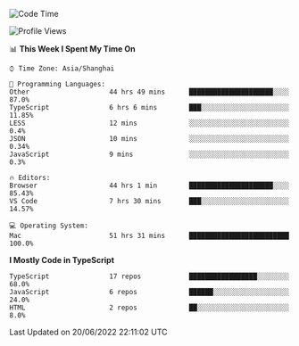 <!--START_SECTION:waka-->
![Code Time](http://img.shields.io/badge/Code%20Time-2%2C045%20hrs%2027%20mins-blue)

![Profile Views](http://img.shields.io/badge/Profile%20Views-1-blue)

📊 **This Week I Spent My Time On** 

```text
⌚︎ Time Zone: Asia/Shanghai

💬 Programming Languages: 
Other                    44 hrs 49 mins      █████████████████████░░░░   87.0% 
TypeScript               6 hrs 6 mins        ███░░░░░░░░░░░░░░░░░░░░░░   11.85% 
LESS                     12 mins             ░░░░░░░░░░░░░░░░░░░░░░░░░   0.4% 
JSON                     10 mins             ░░░░░░░░░░░░░░░░░░░░░░░░░   0.34% 
JavaScript               9 mins              ░░░░░░░░░░░░░░░░░░░░░░░░░   0.3%

🔥 Editors: 
Browser                  44 hrs 1 min        █████████████████████░░░░   85.43% 
VS Code                  7 hrs 30 mins       ███░░░░░░░░░░░░░░░░░░░░░░   14.57%

💻 Operating System: 
Mac                      51 hrs 31 mins      █████████████████████████   100.0%

```

**I Mostly Code in TypeScript** 

```text
TypeScript               17 repos            █████████████████░░░░░░░░   68.0% 
JavaScript               6 repos             ██████░░░░░░░░░░░░░░░░░░░   24.0% 
HTML                     2 repos             ██░░░░░░░░░░░░░░░░░░░░░░░   8.0%

```



 Last Updated on 20/06/2022 22:11:02 UTC
<!--END_SECTION:waka-->

